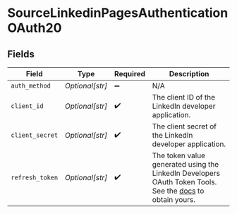 # SourceLinkedinPagesAuthenticationOAuth20


## Fields

| Field                                                                                                                                                                                | Type                                                                                                                                                                                 | Required                                                                                                                                                                             | Description                                                                                                                                                                          |
| ------------------------------------------------------------------------------------------------------------------------------------------------------------------------------------ | ------------------------------------------------------------------------------------------------------------------------------------------------------------------------------------ | ------------------------------------------------------------------------------------------------------------------------------------------------------------------------------------ | ------------------------------------------------------------------------------------------------------------------------------------------------------------------------------------ |
| `auth_method`                                                                                                                                                                        | *Optional[str]*                                                                                                                                                                      | :heavy_minus_sign:                                                                                                                                                                   | N/A                                                                                                                                                                                  |
| `client_id`                                                                                                                                                                          | *Optional[str]*                                                                                                                                                                      | :heavy_check_mark:                                                                                                                                                                   | The client ID of the LinkedIn developer application.                                                                                                                                 |
| `client_secret`                                                                                                                                                                      | *Optional[str]*                                                                                                                                                                      | :heavy_check_mark:                                                                                                                                                                   | The client secret of the LinkedIn developer application.                                                                                                                             |
| `refresh_token`                                                                                                                                                                      | *Optional[str]*                                                                                                                                                                      | :heavy_check_mark:                                                                                                                                                                   | The token value generated using the LinkedIn Developers OAuth Token Tools. See the <a href="https://docs.airbyte.com/integrations/sources/linkedin-pages/">docs</a> to obtain yours. |
